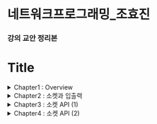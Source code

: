 # 네트워크프로그래밍_조효진
### 강의 교안 정리본
# Title
<details><summary>
Chapter1 : Overview
</summary><div markdown="1">

 1. 네트워크 이해
 1. 프로토콜(Protocol)
 1. 네트워크 계층 구조
 </div></details>

 <details><summary>
 Chapter2 : 소켓과 입출력
 </summary><div markdown="1">

 1. [소켓(Socket)?](#소켓socket)
    - [네트워크 프로그래밍](#네트워크-프로그래밍)
 1. [소켓과 입출력](#소켓과-입출력)
    - [파일 디스크립터 (File Descriptor)](#파일-디스크립터file-descriptor)
    - [리눅스의 기본 입출력 함수들](#리눅스의-기본-입출력-함수들)
        - [open()](#open())
        - [read()](#read())
        - [write()](#write)
        - [close()](#close)
        - [실습 1](#실습-1)
    - [소켓](#소켓)
        - [실습 2](#실습-2)
 1. [통신 프로토콜](#통신-프로토콜)
 1. [PF_INET vs AF_INET](#PF_INET-vs-AF_INET)
</div></details>

<details><summary>
Chapter3 : 소켓 API (1)
</summary><div markdown="1">

 1. [네트워크 주소](#네트워크-주소)
    - [네트워크 주소 : IP 주소](#네트워크-주소--ip-주소)
    - [네트워크 주소 : CIDR](#네트워크-주소--cidr)
    - [네트워크 주소 : loopback 인터페이스](#네트워크-주소--loopback-인터페이스)
    - [네트워크 주소 : 포트 번호](#네트워크-주소--포트-번호)
 1. [소켓 주소](#소켓-주소)
    - [소켓 주소 관련 구조체](#소켓-주소-관련-구조체)
    - [bind()](#bind)
 1. [바이트 순서](#바이트-순서)
    - [htonl()과 ntohl()](#htonl과-ntohl)
 1. [주소 변환](#주소-변환)
    - [inet_addr()](#inetaddr)
    - [inet_network](#inetnetwork)
    - [inet_aton()](#inetaton)
    - [inet_ntoa()](#inetntoa)
    - [inet_pton()과 inet_ntop()](#inetpton과-inetntop)
        - [inet_pton()](#inetpton)
        - [inet_ntop()](#inetntop)
    - [실습 1 : ip-uint](#실습-1--ip-uint)
</div></details>
<details><summary>
Chapter4 : 소켓 API (2)
</summary><div markdown="1">

1. [실습 02 : address-resolution](#실습-02--address-resolution)
1. [호스트 이름과 IP 주소](#호스트-이름과-IP-주소)
1. [실습 03 : getbyhostname](#실습-03--getvyhostname)
1. [소켓 프로그램](#소켓-프로그램)
	- [listen()](#listen)
	- [accept()](#accept)
	- [connect()](#connect)
	- [send()](#send)
	- [recv()](#recv)
1. [실습 04 : basictcpsrv](#실습-04--basictcpsrv)
1. [실습 04 : basictcplnt](#실습-04--basictcplnt)
</div></details>
